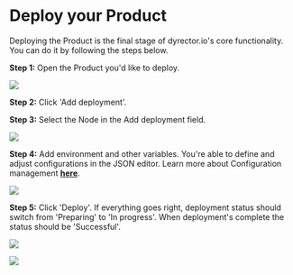 # Deploy your Product

Deploying the Product is the final stage of dyrector.io's core functionality. You can do it by following the steps below.

**Step 1:** Open the Product you'd like to deploy.

![](../.gitbook/assets/deployment\_01.jpg)

**Step 2:** Click 'Add deployment'.

**Step 3:** Select the Node in the Add deployment field.

![](../.gitbook/assets/deployment\_02.jpg)

**Step 4:** Add environment and other variables. You're able to define and adjust configurations in the JSON editor. Learn more about Configuration management [**here**](../features/configuration-management.md).

![](../.gitbook/assets/deployment\_03.jpg)

**Step 5:** Click 'Deploy'. If everything goes right, deployment status should switch from 'Preparing' to 'In progress'. When deployment's complete the status should be 'Successful'.

![](../.gitbook/assets/deployment\_04.jpg)

![](../.gitbook/assets/deployment\_05.jpg)

